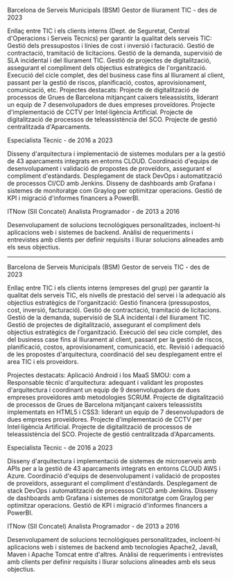 
Barcelona de Serveis Municipals (BSM)
Gestor de lliurament TIC - des de 2023

Enllaç entre TIC i els clients interns (Dept. de Seguretat, Central d'Operacions i Serveis Tècnics) per garantir la qualitat dels serveis TIC:
Gestió dels pressupostos i línies de cost i inversió i facturació. Gestió de contractació, tramitació de licitacions. Gestió de la demanda, supervisió de SLA incidental i del lliurament TIC.
Gestió de projectes de digitalització, assegurant el compliment dels objectius estratègics de l'organització. Execució del cicle complet, des del business case fins al lliurament al client, passant per la gestió de riscos, planificació, costos, aprovisionament, comunicació, etc.
Projectes destacats: Projecte de digitalització de processos de Grues de Barcelona mitjançant caixers teleassistits, liderant un equip de 7 desenvolupadors de dues empreses proveïdores.
Projecte d'implementació de CCTV per Intel·ligència Artificial. Projecte de digitalització de processos de teleassistència del SCO. Projecte de gestió centralitzada d'Aparcaments.

Especialista Tècnic - de 2016 a 2023 

Disseny d'arquitectura i implementació de sistemes modulars per a la gestió de 43 aparcaments integrats en entorns CLOUD.
Coordinació d'equips de desenvolupament i validació de propostes de proveïdors, assegurant el compliment d'estàndards.
Desplegament de stack DevOps i automatització de processos CI/CD amb Jenkins.
Disseny de dashboards amb Grafana i sistemes de monitoratge com Graylog per optimitzar operacions.
Gestió de KPI i migració d'informes financers a PowerBI.

ITNow (SII Concatel)
Analista Programador - de 2013 a 2016

Desenvolupament de solucions tecnològiques personalitzades, incloent-hi aplicacions web i sistemes de backend.
Anàlisi de requeriments i entrevistes amb clients per definir requisits i lliurar solucions alineades amb els seus objectius.

---

Barcelona de Serveis Municipals (BSM)
Gestor de serveis TIC - des de 2023

Enllaç entre TIC i els clients interns (empreses del grup) per garantir la qualitat dels serveis TIC, els nivells de prestació del servei i la adequació als objectius estratègics de l'organització:
Gestió financera (pressupostos, cost, inversió, facturació). Gestió de contractació, tramitació de licitacions. Gestió de la demanda, supervisió de SLA incidental i del lliurament TIC.
Gestió de projectes de digitalització, assegurant el compliment dels objectius estratègics de l'organització. Execució del seu cicle complet, des del business case fins al lliurament al client, passant per la gestió de riscos, planificació, costos, aprovisionament, comunicació, etc.
Revisió i adequació de les propostes d'arquitectura, coordinació del seu desplegament entre el area TIC i els proveidors.

Projectes destacats: Aplicació Android i Ios MaaS SMOU: com a Responsable tècnic d'arquitectura: adequant i validant les propostes d'arquitectura i coordinant un equip de 9 desenvolupadors de dues empreses proveïdores amb metodologies SCRUM. Projecte de digitalització de processos de Grues de Barcelona mitjançant caixers teleassistits implementats en HTML5 i CSS3: liderant un equip de 7 desenvolupadors de dues empreses proveïdores.
Projecte d'implementació de CCTV per Intel·ligència Artificial. Projecte de digitalització de processos de teleassistència del SCO. Projecte de gestió centralitzada d'Aparcaments.

Especialista Tècnic - de 2016 a 2023 

Disseny d'arquitectura i implementació de sistemes de microserveis amb APIs per a la gestió de 43 aparcaments integrats en entorns CLOUD AWS i Azure.
Coordinació d'equips de desenvolupament i validació de propostes de proveïdors, assegurant el compliment d'estàndards.
Desplegament de stack DevOps i automatització de processos CI/CD amb Jenkins.
Disseny de dashboards amb Grafana i sistemes de monitoratge com Graylog per optimitzar operacions.
Gestió de KPI i migració d'informes financers a PowerBI.

ITNow (SII Concatel)
Analista Programador - de 2013 a 2016

Desenvolupament de solucions tecnològiques personalitzades, incloent-hi aplicacions web i sistemes de backend amb tecnologies Apache2, Java8, Maven i Apache Tomcat entre d'altres.
Anàlisi de requeriments i entrevistes amb clients per definir requisits i lliurar solucions alineades amb els seus objectius.